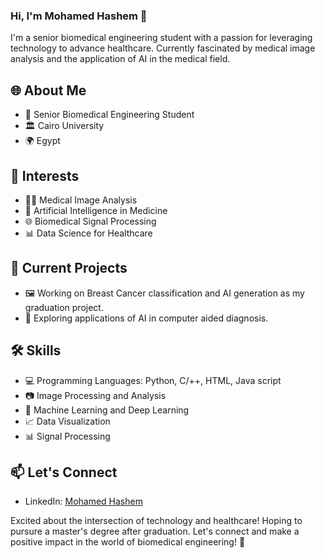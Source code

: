 
<!--
**Salmoon8/Salmoon8** is a ✨ _special_ ✨ repository because its `README.md` (this file) appears on your GitHub profile.

Here are some ideas to get you started:

- 🔭 I’m currently working on ...
- 🌱 I’m currently learning ...
- 👯 I’m looking to collaborate on ...
- 🤔 I’m looking for help with ...
- 💬 Ask me about ...
- 📫 How to reach me: ...
- 😄 Pronouns: ...
- ⚡ Fun fact: ...
-->

### Hi, I'm Mohamed Hashem 👋

I'm a senior biomedical engineering student with a passion for leveraging technology to advance healthcare. Currently fascinated by medical image analysis and the application of AI in the medical field.

## 🌐 About Me

- 🔬 Senior Biomedical Engineering Student
- 🏛️ Cairo University
- 🌍 Egypt

## 🚀 Interests

- 👩‍⚕️ Medical Image Analysis
- 🤖 Artificial Intelligence in Medicine
- 🌐 Biomedical Signal Processing
- 📊 Data Science for Healthcare


## 🔬 Current Projects

- 🖼️ Working on Breast Cancer classification and AI generation as my graduation project.
- 🧠 Exploring applications of AI in computer aided diagnosis.

## 🛠️ Skills 

- 💻 Programming Languages: Python, C/++, HTML, Java script  
- 📷 Image Processing and Analysis
- 🤖 Machine Learning and Deep Learning
- 📈 Data Visualization
- 📊 Signal Processing


## 📫 Let's Connect

- LinkedIn: [Mohamed Hashem](https://www.linkedin.com/in/mohamed002/)

Excited about the intersection of technology and healthcare! Hoping to pursure a master's degree after graduation. Let's connect and make a positive impact in the world of biomedical engineering! 🌟

